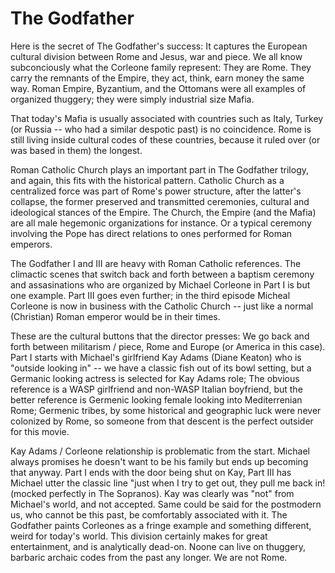 # The Godfather

Here is the secret of The Godfather's success: It captures the European cultural division between Rome and Jesus, war and piece. We all know subconciously what the Corleone family represent: They are Rome. They carry the remnants of the Empire, they act, think, earn money the same way. Roman Empire, Byzantium, and the Ottomans were all examples of organized thuggery; they were simply industrial size Mafia.

That today's Mafia is usually associated with countries such as Italy, Turkey (or Russia -- who had a similar despotic past) is no coincidence. Rome is still living inside cultural codes of these countries, because it ruled over (or was based in them) the longest.

Roman Catholic Church plays an important part in The Godfather trilogy, and again, this fits with the historical pattern. Catholic Church as a centralized force was part of Rome's power structure, after the latter's collapse, the former preserved and transmitted ceremonies, cultural and ideological stances of the Empire. The Church, the Empire (and the Mafia) are all male hegemonic organizations for instance. Or a typical ceremony involving the Pope has direct relations to ones performed for Roman emperors.

The Godfather I and III are heavy with Roman Catholic references. The climactic scenes that switch back and forth between a baptism ceremony and assasinations who are organized by Michael Corleone in Part I is but one example. Part III goes even further; in the third episode Micheal Corleone is now in business with the Catholic Church -- just like a normal (Christian) Roman emperor would be in their times.

These are the cultural buttons that the director presses: We go back and forth between militarism / piece, Rome and Europe (or America in this case). Part I starts with Michael's girlfriend Kay Adams (Diane Keaton) who is "outside looking in" -- we have a classic fish out of its bowl setting, but a Germanic looking actress is selected for Kay Adams role; The obvious reference is a WASP girlfriend and non-WASP Italian boyfriend, but the better reference is Germenic looking female looking into Mediterrenian Rome; Germenic tribes, by some historical and geographic luck were never colonized by Rome, so someone from that descent is the perfect outsider for this movie.

Kay Adams / Corleone relationship is problematic from the start. Michael always promises he doesn't want to be his family but ends up becoming that anyway. Part I ends with the door being shut on Kay, Part III has Michael utter the classic line "just when I try to get out, they pull me back in! (mocked perfectly in The Sopranos). Kay was clearly was "not" from Michael's world, and not accepted. Same could be said for the postmodern us, who cannot be this past, be comfortably associated with it. The Godfather paints Corleones as a fringe example and something different, weird for today's world. This division certainly makes for great entertainment, and is analytically dead-on. Noone can live on thuggery, barbaric archaic codes from the past any longer. We are not Rome.

